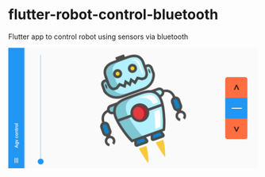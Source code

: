 # flutter-robot-control-bluetooth
Flutter app to control robot using sensors via bluetooth

![alt text](image.jpg "Title")